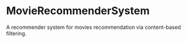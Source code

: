 # MovieRecommenderSystem
A recommender system for movies recommendation via content-based filtering.
